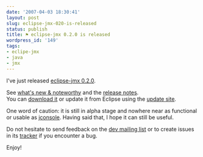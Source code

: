 ```yaml
---
date: '2007-04-03 18:30:41'
layout: post
slug: eclipse-jmx-020-is-released
status: publish
title: ⚑ eclipse-jmx 0.2.0 is released
wordpress_id: '149'
tags:
- eclipe-jmx
- java
- jmx
---
```


I've just released [eclipse-jmx 0.2.0][e-jmx].

See [what's new & noteworthy][nw] and the [release notes][rn].  
You can [download it][zip] or update it from Eclipse using the [update site][update-site]. 

One word of caution: it is still in alpha stage and nowhere near as functional or usable as [jconsole][jconsole].
Having said that, I hope it can still be useful.

Do not hesitate to send feedback on the [dev mailing list][dev-ml] or to create issues in its [tracker][tracker] if you encounter a bug.

Enjoy! 

[e-jmx]: http://code.google.com/p/eclipse-jmx/ 
[rn]: http://code.google.com/p/eclipse-jmx/wiki/ReleaseNotes_0_2_0 
[nw]: http://code.google.com/p/eclipse-jmx/wiki/NewAndNoteworthy_0_2_0 
[zip]: http://eclipse-jmx.googlecode.com/files/eclipse-jmx_0.2.0.zip 
[update-site]: http://eclipse-jmx.googlecode.com/svn/trunk/net.jmesnil.jmx.update/
[jconsole]: http://java.sun.com/j2se/1.5.0/docs/guide/management/jconsole.html
[dev-ml]: http://groups.google.com/group/eclipse-jmx-dev
[tracker]: http://code.google.com/p/eclipse-jmx/issues/list
